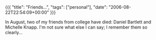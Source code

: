 {{{
  "title": "Friends&#8230;",
  "tags": ["personal"],
  "date": "2006-08-22T22:54:09+00:00"
}}}

  In August, two of my friends from college have died: Daniel Bartlett and Michelle Knapp.  I'm not sure what else I can say; I remember them so clearly...

